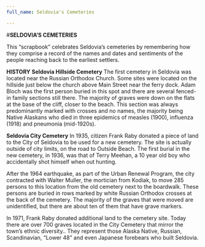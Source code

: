 ```yaml
---
full_name: Seldovia's Cemeteries

---
```

 
#**SELDOVIA’S CEMETERIES**

This “scrapbook” celebrates Seldovia’s cemeteries by remembering how they comprise a record of the names and dates and sentiments of the people reaching back to the earliest settlers.  

**HISTORY**
**Seldovia Hillside Cemetery**
The first cemetery in Seldovia was located near the Russian Orthodox Church. Some sites were located on the hillside just below the church above Main Street near the ferry dock.  Adam Bloch was the first person buried in this spot and there are several fenced-in family sections still there.
The majority of graves were down on the flats at the base of the cliff, closer to the beach.  This section was always predominantly marked with crosses and no names, the majority being Native Alaskans who died in three epidemics of measles (1900), influenza (1918) and pneumonia (mid-1920s). 

**Seldovia City Cemetery**
In 1935, citizen Frank Raby donated a piece of land to the City of Seldovia to be used for a new cemetery. The site is actually outside of city limits, on the road to Outside Beach.  The first burial in the new cemetery, in 1936, was that of Terry Meehan, a 10 year old boy who accidentally shot himself when out hunting.

After the 1964 earthquake, as part of the Urban Renewal Program, the city contracted with Walter Muller, the mortician from Kodiak, to move 285 persons to this location from the old cemetery next to the boardwalk. These persons are buried in rows marked by white Russian Orthodox crosses at the back of the cemetery. The majority of the graves that were moved are unidentified, but there are about ten of them that have grave markers.

In 1971, Frank Raby donated additional land to the cemetery site.  Today there are over 700 graves located in the City Cemetery that mirror the town’s ethnic diversity..  They represent those Alaska Native, Russian, Scandinavian, “Lower 48” and even Japanese forebears who built Seldovia.
